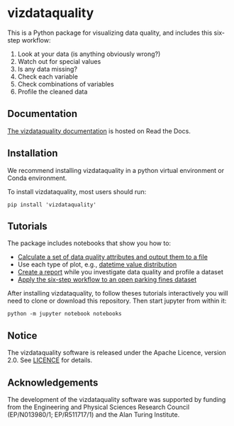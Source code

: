# vizdataquality
This is a Python package for visualizing data quality, and includes this six-step workflow:
1. Look at your data (is anything obviously wrong?)
2. Watch out for special values
3. Is any data missing?
4. Check each variable
5. Check combinations of variables
6. Profile the cleaned data

## Documentation
[The vizdataquality documentation](https://vizdataquality.readthedocs.io/en/latest/index.html) is hosted on Read the Docs.

## Installation
We recommend installing vizdataquality in a python virtual environment or Conda environment.

To install vizdataquality, most users should run:

```
pip install 'vizdataquality'
```

## Tutorials
The package includes notebooks that show you how to:
- [Calculate a set of data quality attributes and output them to a file](https://github.com/royruddle/vizdataquality/blob/main/notebooks/Simple%20example.ipynb)
- Use each type of plot, e.g., [datetime value distribution](https://github.com/royruddle/vizdataquality/blob/main/notebooks/Datetime%20value%20distribution.ipynb)
- [Create a report](https://github.com/royruddle/vizdataquality/blob/main/notebooks/Report.ipynb) while you investigate data quality and profile a dataset
- [Apply the six-step workflow to an open parking fines dataset](https://github.com/royruddle/vizdataquality/blob/main/notebooks/Workflow%20(parking%20fines).ipynb)

After installing vizdataquality, to follow theses tutorials interactively you will need to clone or download this repository. Then start jupyter from within it:

```
python -m jupyter notebook notebooks
```

## Notice
The vizdataquality software is released under the Apache Licence, version 2.0. See [LICENCE](./LICENCE) for details.

## Acknowledgements
The development of the vizdataquality software was supported by funding from the Engineering and Physical Sciences Research Council (EP/N013980/1; EP/R511717/1) and the Alan Turing Institute.

